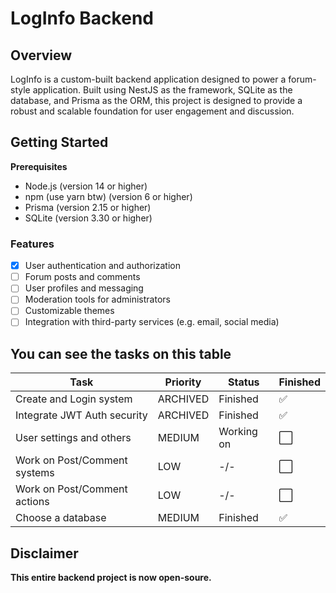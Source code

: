 # LogInfo Backend

## Overview

LogInfo is a custom-built backend application designed to power a forum-style application. Built using NestJS as the framework, SQLite as the database, and Prisma as the ORM, this project is designed to provide a robust and scalable foundation for user engagement and discussion.

## Getting Started

**Prerequisites**

- Node.js (version 14 or higher)
- npm (use yarn btw) (version 6 or higher)
- Prisma (version 2.15 or higher)
- SQLite (version 3.30 or higher)

### Features

- [x] User authentication and authorization
- [ ] Forum posts and comments
- [ ] User profiles and messaging
- [ ] Moderation tools for administrators
- [ ] Customizable themes
- [ ] Integration with third-party services (e.g. email, social media)

## You can see the tasks on this table

| Task                         | Priority | Status     | Finished |
|------------------------------|----------|------------|----------|
| Create and Login system      | ARCHIVED      | Finished   | ✅    |
| Integrate JWT Auth security  | ARCHIVED     | Finished | ✅    |
| User settings and others     | MEDIUM   | Working on | ⬜    |
| Work on Post/Comment systems | LOW      | -/-        | ⬜    |
| Work on Post/Comment actions | LOW      | -/-        | ⬜    |
| Choose a database            | MEDIUM   | Finished   | ✅    |

## Disclaimer
**This entire backend project is now open-soure.**

